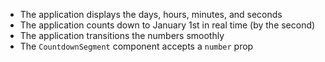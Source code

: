 - The application displays the days, hours, minutes, and seconds
- The application counts down to January 1st in real time (by the second)
- The application transitions the numbers smoothly
- The `CountdownSegment` component accepts a `number` prop
